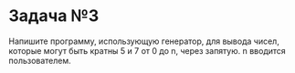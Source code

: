 # Задача №3

Напишите программу, использующую генератор, для вывода чисел, которые могут быть кратны 5 и 7 от 0 до n, через запятую. n вводится пользователем.
